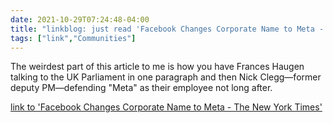 ```yaml
---
date: 2021-10-29T07:24:48-04:00
title: "linkblog: just read 'Facebook Changes Corporate Name to Meta - The New York Times'"
tags: ["link","Communities"]
---
```

The weirdest part of this article to me is how you have Frances Haugen talking to the UK Parliament in one paragraph and then Nick Clegg—former deputy PM—defending "Meta" as their employee not long after.
 
[link to 'Facebook Changes Corporate Name to Meta - The New York Times'](https://www.nytimes.com/2021/10/28/technology/facebook-meta-name-change.html)
